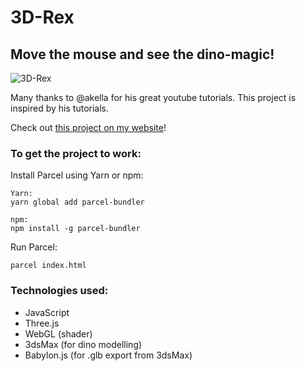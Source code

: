 # 3D-Rex
## Move the mouse and see the dino-magic!
![3D-Rex](/preview/3D-Rex_preview.gif)

Many thanks to @akella for his great youtube tutorials. This project is inspired by his tutorials.

Check out [ this project on my website](https://ivanna.sevkovych.com/portfolio_codes_rex.html)!

### To get the project to work:
Install Parcel using Yarn or npm:
```
Yarn:
yarn global add parcel-bundler
```
 
```
npm:
npm install -g parcel-bundler
```

Run Parcel: 
```
parcel index.html
```
### Technologies used:
- JavaScript
- Three.js
- WebGL (shader)
- 3dsMax (for dino modelling)
- Babylon.js (for .glb export from 3dsMax)